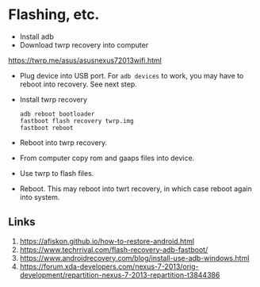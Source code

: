 # Flashing, etc.

- Install adb
- Download twrp recovery into computer

 <https://twrp.me/asus/asusnexus72013wifi.html>

- Plug device into USB port. For `adb devices` to work, you may have to reboot into recovery. See next step.
- Install twrp recovery

  ```plaintext
  adb reboot bootloader
  fastboot flash recovery twrp.img
  fastboot reboot
  ```

- Reboot into twrp recovery.
- From computer copy rom and gaaps files into device.
- Use twrp to flash files.
- Reboot. This may reboot into twrt recovery, in which case reboot again into system.

## Links

1. <https://afiskon.github.io/how-to-restore-android.html>
2. <https://www.techrrival.com/flash-recovery-adb-fastboot/>
3. <https://www.androidrecovery.com/blog/install-use-adb-windows.html>
4. <https://forum.xda-developers.com/nexus-7-2013/orig-development/repartition-nexus-7-2013-repartition-t3844386>
